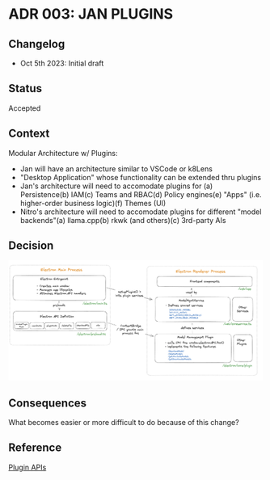 # ADR 003: JAN PLUGINS

## Changelog

- Oct 5th 2023: Initial draft

## Status

Accepted

## Context

Modular Architecture w/ Plugins:

- Jan will have an architecture similar to VSCode or k8Lens
- "Desktop Application" whose functionality can be extended thru plugins
- Jan's architecture will need to accomodate plugins for (a) Persistence(b) IAM(c) Teams and RBAC(d) Policy engines(e) "Apps" (i.e. higher-order business logic)(f) Themes (UI)
- Nitro's architecture will need to accomodate plugins for different "model backends"(a) llama.cpp(b) rkwk (and others)(c) 3rd-party AIs

## Decision

![Architecture](./images/adr-003-01.png)

## Consequences

What becomes easier or more difficult to do because of this change?

## Reference
[Plugin APIs](./adr-003-jan-plugins.md)
